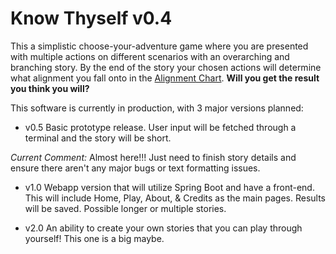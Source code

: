 # Know Thyself v0.4

This a simplistic choose-your-adventure game where you are presented with multiple actions on different scenarios with an overarching and branching story. 
By the end of the story your chosen actions will determine what alignment you fall onto in the [Alignment Chart](https://en.wikipedia.org/wiki/Alignment_(Dungeons_%26_Dragons)).
**Will you get the result you think you will?**

This software is currently in production, with 3 major versions planned:

- v0.5
Basic prototype release. User input will be fetched through a terminal and the story will be short.

_Current Comment:_
Almost here!!! Just need to finish story details and ensure there aren't any major bugs or text formatting issues.

- v1.0
Webapp version that will utilize Spring Boot and have a front-end. This will include Home, Play, About, & Credits as the main pages. Results will be saved. Possible longer or multiple stories.

- v2.0
An ability to create your own stories that you can play through yourself! This one is a big maybe.
